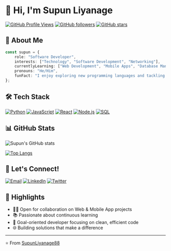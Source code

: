 # 👋 Hi, I'm Supun Liyanage
[![GitHub Profile Views](https://komarev.com/ghpvc/?username=SupunLiyanage88&color=brightgreen)](https://github.com/SupunLiyanage88)
[![GitHub followers](https://img.shields.io/github/followers/SupunLiyanage88?style=social)](https://github.com/SupunLiyanage88)
[![GitHub stars](https://img.shields.io/github/stars/SupunLiyanage88?style=social)](https://github.com/SupunLiyanage88)

## 🚀 About Me
```typescript
const supun = {
    role: "Software Developer",
    interests: ["Technology", "Software Development", "Networking"],
    currentlyLearning: ["Web Development", "Mobile Apps", "Database Management"],
    pronouns: "He/Him",
    funFact: "I enjoy exploring new programming languages and tackling complex coding challenges!"
};
```

## 🛠️ Tech Stack
[![Python](https://img.shields.io/badge/-Python-3776AB?style=flat-square&logo=python&logoColor=white)]()
[![JavaScript](https://img.shields.io/badge/-JavaScript-F7DF1E?style=flat-square&logo=javascript&logoColor=black)]()
[![React](https://img.shields.io/badge/-React-61DAFB?style=flat-square&logo=react&logoColor=black)]()
[![Node.js](https://img.shields.io/badge/-Node.js-339933?style=flat-square&logo=node.js&logoColor=white)]()
[![SQL](https://img.shields.io/badge/-SQL-4479A1?style=flat-square&logo=mysql&logoColor=white)]()

## 📊 GitHub Stats
![Supun's GitHub stats](https://github-readme-stats.vercel.app/api?username=SupunLiyanage88&show_icons=true&theme=radical)

[![Top Langs](https://github-readme-stats.vercel.app/api/top-langs/?username=SupunLiyanage88&layout=compact&theme=radical)](https://github.com/SupunLiyanage88)

## 🤝 Let's Connect!
[![Email](https://img.shields.io/badge/-Email-D14836?style=flat-square&logo=gmail&logoColor=white)](mailto:liyanagesupun10@gmail.com)
[![LinkedIn](https://img.shields.io/badge/-LinkedIn-0077B5?style=flat-square&logo=linkedin&logoColor=white)]()
[![Twitter](https://img.shields.io/badge/-Twitter-1DA1F2?style=flat-square&logo=twitter&logoColor=white)]()

## 🌟 Highlights
- 👨‍💻 Open for collaboration on Web & Mobile App projects
- 📚 Passionate about continuous learning
- 🎯 Goal-oriented developer focusing on clean, efficient code
- 🌐 Building solutions that make a difference

---
⭐️ From [SupunLiyanage88](https://github.com/SupunLiyanage88)
